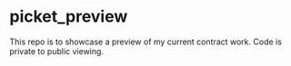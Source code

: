 # picket_preview
This repo is to showcase a preview of my current contract work. Code is private to public viewing. 
